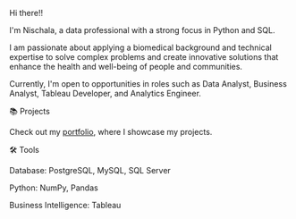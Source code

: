 Hi there!!

I'm Nischala, a data professional with a strong focus in Python and SQL. 

I am passionate about applying a biomedical background and technical expertise to solve complex problems and create innovative solutions that enhance the health and well-being of people and communities.

Currently, I'm open to opportunities in roles such as Data Analyst, Business Analyst, Tableau Developer, and Analytics Engineer.

📚 Projects


Check out my [portfolio](https://github.com/nischala16/Data-Analyst-Portfolio), where I showcase my projects.


🛠️ Tools


Database: PostgreSQL, MySQL, SQL Server


Python: NumPy, Pandas


Business Intelligence: Tableau
